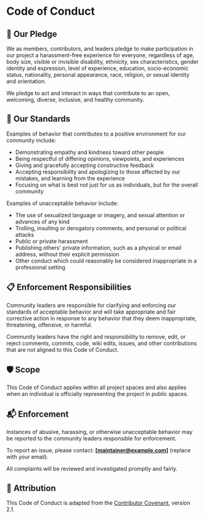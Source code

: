 # Code of Conduct

## 📜 Our Pledge

We as members, contributors, and leaders pledge to make participation in our project a harassment-free experience for everyone, regardless of age, body size, visible or invisible disability, ethnicity, sex characteristics, gender identity and expression, level of experience, education, socio-economic status, nationality, personal appearance, race, religion, or sexual identity and orientation.

We pledge to act and interact in ways that contribute to an open, welcoming, diverse, inclusive, and healthy community.

## 🚀 Our Standards

Examples of behavior that contributes to a positive environment for our community include:

- Demonstrating empathy and kindness toward other people
- Being respectful of differing opinions, viewpoints, and experiences
- Giving and gracefully accepting constructive feedback
- Accepting responsibility and apologizing to those affected by our mistakes, and learning from the experience
- Focusing on what is best not just for us as individuals, but for the overall community

Examples of unacceptable behavior include:

- The use of sexualized language or imagery, and sexual attention or advances of any kind
- Trolling, insulting or derogatory comments, and personal or political attacks
- Public or private harassment
- Publishing others' private information, such as a physical or email address, without their explicit permission
- Other conduct which could reasonably be considered inappropriate in a professional setting

## 📋 Enforcement Responsibilities

Community leaders are responsible for clarifying and enforcing our standards of acceptable behavior and will take appropriate and fair corrective action in response to any behavior that they deem inappropriate, threatening, offensive, or harmful.

Community leaders have the right and responsibility to remove, edit, or reject comments, commits, code, wiki edits, issues, and other contributions that are not aligned to this Code of Conduct.

## 🛡️ Scope

This Code of Conduct applies within all project spaces and also applies when an individual is officially representing the project in public spaces.

## 📬 Enforcement

Instances of abusive, harassing, or otherwise unacceptable behavior may be reported to the community leaders responsible for enforcement.

To report an issue, please contact: **[maintainer@example.com]** (replace with your email).

All complaints will be reviewed and investigated promptly and fairly.

## 📜 Attribution

This Code of Conduct is adapted from the [Contributor Covenant](https://www.contributor-covenant.org/), version 2.1.
